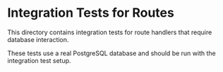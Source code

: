 # Integration Tests for Routes

This directory contains integration tests for route handlers that require database interaction.

These tests use a real PostgreSQL database and should be run with the integration test setup.
